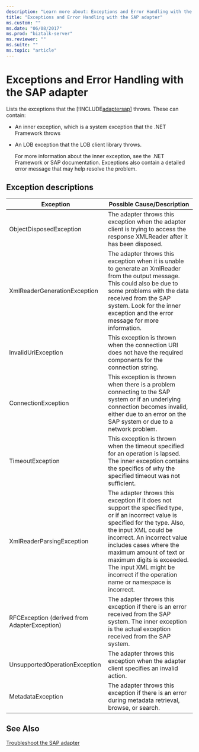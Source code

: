 ```yaml
---
description: "Learn more about: Exceptions and Error Handling with the SAP adapter"
title: "Exceptions and Error Handling with the SAP adapter"
ms.custom: ""
ms.date: "06/08/2017"
ms.prod: "biztalk-server"
ms.reviewer: ""
ms.suite: ""
ms.topic: "article"
---
```

# Exceptions and Error Handling with the SAP adapter
Lists the exceptions that the [!INCLUDE[adaptersap](../../includes/adaptersap-md.md)] throws. These can contain:  

- An inner exception, which is a system exception that the .NET Framework throws  

- An LOB exception that the LOB client library throws.  

  For more information about the inner exception, see the .NET Framework or SAP documentation. Exceptions also contain a detailed error message that may help resolve the problem.  

## Exception descriptions  

|Exception|Possible Cause/Description|  
|---------------|---------------------------------|  
|ObjectDisposedException|The adapter throws this exception when the adapter client is trying to access the response XMLReader after it has been disposed.|  
|XmlReaderGenerationException|The adapter throws this exception when it is unable to generate an XmlReader from the output message. This could also be due to some problems with the data received from the SAP system. Look for the inner exception and the error message for more information.|  
|InvalidUriException|This exception is thrown when the connection URI does not have the required components for the connection string.|  
|ConnectionException|This exception is thrown when there is a problem connecting to the SAP system or if an underlying connection becomes invalid, either due to an error on the SAP system or due to a network problem.|  
|TimeoutException|This exception is thrown when the timeout specified for an operation is lapsed. The inner exception contains the specifics of why the specified timeout was not sufficient.|  
|XmlReaderParsingException|The adapter throws this exception if it does not support the specified type, or if an incorrect value is specified for the type. Also, the input XML could be incorrect. An incorrect value includes cases where the maximum amount of text or maximum digits is exceeded. The input XML might be incorrect if the operation name or namespace is incorrect.|  
|RFCException (derived from AdapterException)|The adapter throws this exception if there is an error received from the SAP system. The inner exception is the actual exception received from the SAP system.|  
|UnsupportedOperationException|The adapter throws this exception when the adapter client specifies an invalid action.|  
|MetadataException|The adapter throws this exception if there is an error during metadata retrieval, browse, or search.|  

## See Also  
[Troubleshoot the SAP adapter](../../adapters-and-accelerators/adapter-sap/troubleshoot-the-sap-adapter.md)
